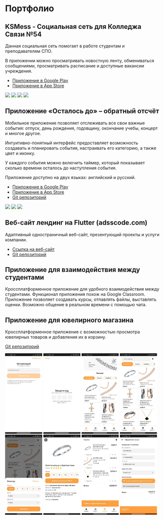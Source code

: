 # Портфолио

## KSMess - Социальная сеть для Колледжа Связи №54
Данная социальная сеть помогает в работе студентам и преподавателям СПО.

В приложении можно просматривать новостную ленту, обмениваться сообщениями, просматривать расписание и доступные вакансии учреждения.

- [Приложение в Google Play](https://play.google.com/store/apps/details?id=com.iongames.messenger&hl=ru)
- [Приложение в App Store](https://apps.apple.com/ru/app/ksmess/id6446104181)

<div>
      <img src="https://play-lh.googleusercontent.com/WRLv1MG5AM9nQwoE2FLlVKt1Mk2LQfsDY00dHxq-B7LhUUlxTTilxmOjuohQ8dhIi0qH=w2560-h1440-rw" width="24%">
      <img src="https://play-lh.googleusercontent.com/h3WqiDUG5q6sPUo0-jgJbrQAriYPvZ2VyT8KnHpLKImzP7nRltEbVWujkZ5tvItksg=w2560-h1440-rw" width="24%">
      <img src="https://play-lh.googleusercontent.com/NyMBPAAaAp5VlypolDVwbUtclmDUxLAJD36xWlZeYY2MoebwKSiESycQGiAPNLCyNz8=w2560-h1440-rw" width="24%">
      <img src="https://play-lh.googleusercontent.com/-lXAaHST7uabj-HAeTHUCPzcBxEqHgcBG5G5FX6ZLVGn2kBGbqRztfvo3Bthp1MI9aG2=w2560-h1440-rw" width="24%">
</div>

## Приложение «Осталось до» – обратный отсчёт
Мобильное приложение позволяет отслеживать все свои важные события: отпуск, день рождения, годовщину, окончание учебы, концерт и многое другое.

Интуитивно-понятный интерфейс предоставляет возможность создавать и планировать события, настраивать его категорию, а также цвет и иконку.

У каждого события можно включить таймер, который показывает сколько времени осталось до наступления события.

Приложение доступно на двух языках: английский и русский.
- [Приложение в Google Play](https://play.google.com/store/apps/details?id=com.itadss.todo.todo_app&hl=ru)
- [Приложение в App Store](https://apps.apple.com/ru/app/%D0%BE%D1%81%D1%82%D0%B0%D0%BB%D0%BE%D1%81%D1%8C-%D0%B4%D0%BE/id6446589517)
- [Git репозиторий](https://github.com/DevTriangle/todo_app)

<div>
      <img src="https://play-lh.googleusercontent.com/OFFISRvuoN8eNi_D0e665BcNMmUB-U1XcpPheygNAHhzPZZahf7OTpIUzRN6Nb2L26E=w2560-h1440-rw" width="32%">
      <img src="https://play-lh.googleusercontent.com/EBcNQ2BKeUXRYtX_r-SPrZaq4Db5NeWMiwY_00Zod_t7eGDCeCJelm8oZtjwgnBVkP8=w2560-h1440-rw" width="32%">
      <img src="https://play-lh.googleusercontent.com/O1qKP0rv8WUv_PTkUtHJ_4laXtDC3xunGxTGcRgw4YTVzs2Ql_H2Jehqc6NtSpzkyJI=w2560-h1440-rw" width="32%">
</div>

## Веб-сайт лендинг на Flutter (adsscode.com)
Адаптивный одностраничный веб-сайт, презентующий проекты и услуги компании.

- [Ссылка на веб-сайт](https://adsscode.com)
- [Git репозиторий](https://github.com/DevTriangle/web_code)

## Приложение для взаимодействия между студентами
Кроссплатформенное приложение для удобного взаимодействия между студентами. Функционал приложения похож на Google Classroom.
Приложение позволяет создавать курсы, отпавлять файлы, выставлять оценки. Возможно общение в реальном времени с помощью чата.

## Приложение для ювелирного магазина
Кроссплатформенное приложение с возможностью просмотра ювелирных товаров и добавления их в корзину.

[Git репозиторий](https://github.com/DevTriangle/jewelry)

<div>
      <img src="https://raw.githubusercontent.com/DevTriangle/jewelry/main/images/IMG_20231020_114134_638.jpg?token=GHSAT0AAAAAACIJ3W5QIKLB6JA67ABXNRWCZJSH6AA" width="24%"/>
      <img src="https://raw.githubusercontent.com/DevTriangle/jewelry/main/images/IMG_20231020_114132_498.jpg?token=GHSAT0AAAAAACIJ3W5QQZGFE6T775MUXYF4ZJSH54Q" width="24%"/>
      <img src="https://raw.githubusercontent.com/DevTriangle/jewelry/main/images/IMG_20231020_114127_197.jpg?token=GHSAT0AAAAAACIJ3W5RJBB5JKAU34VVAV5QZJSH5YQ" width="24%"/>
      <img src="https://raw.githubusercontent.com/DevTriangle/jewelry/main/images/IMG_20231020_114123_739.jpg?token=GHSAT0AAAAAACIJ3W5RL7K2K2LNGA3EHJJAZJSH5SQ" width="24%"/>
      <img src="https://raw.githubusercontent.com/DevTriangle/jewelry/main/images/IMG_20231020_114122_555.jpg?token=GHSAT0AAAAAACIJ3W5RMA2CDBUMXNLNZBSSZJSH5NQ" width="24%"/>
      <img src="https://raw.githubusercontent.com/DevTriangle/jewelry/main/images/IMG_20231020_114124_899.jpg?token=GHSAT0AAAAAACIJ3W5RAQHZPNAOMAQR3UMIZJSH5VQ" width="24%"/>
      <img src="https://raw.githubusercontent.com/DevTriangle/jewelry/main/images/IMG_20231020_114121_098.jpg?token=GHSAT0AAAAAACIJ3W5RK7RN6EQUF4WYJYPUZJSH5KA" width="24%"/>
      <img src="https://raw.githubusercontent.com/DevTriangle/jewelry/main/images/IMG_20231020_114118_422.jpg?token=GHSAT0AAAAAACIJ3W5RV6CTQOEUQXAUB5AUZJSH3UA" width="24%"/>
</div>
